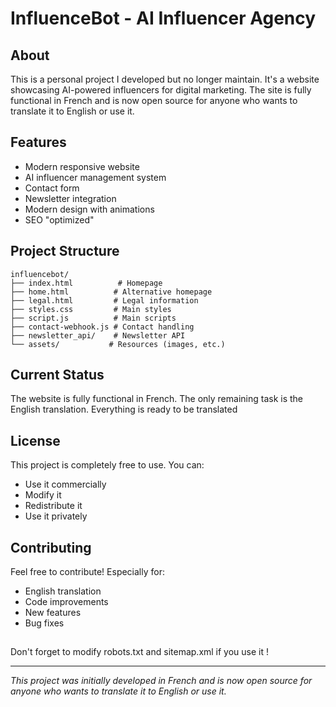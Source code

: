 # InfluenceBot - AI Influencer Agency

## About

This is a personal project I developed but no longer maintain. It's a website showcasing AI-powered influencers for digital marketing. The site is fully functional in French and is now open source for anyone who wants to translate it to English or use it.

## Features

- Modern responsive website
- AI influencer management system
- Contact form
- Newsletter integration
- Modern design with animations
- SEO "optimized"

## Project Structure

```
influencebot/
├── index.html          # Homepage
├── home.html          # Alternative homepage
├── legal.html         # Legal information
├── styles.css         # Main styles
├── script.js          # Main scripts
├── contact-webhook.js # Contact handling
├── newsletter_api/    # Newsletter API
└── assets/           # Resources (images, etc.)
```

## Current Status

The website is fully functional in French. The only remaining task is the English translation. Everything is ready to be translated

## License

This project is completely free to use. You can:
- Use it commercially
- Modify it
- Redistribute it
- Use it privately

## Contributing

Feel free to contribute! Especially for:
- English translation
- Code improvements
- New features
- Bug fixes

##

Don't forget to modify robots.txt and sitemap.xml if you use it !
  
---

*This project was initially developed in French and is now open source for anyone who wants to translate it to English or use it.* 
